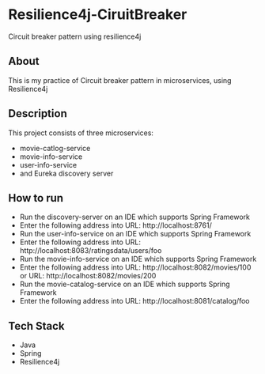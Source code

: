 # Resilience4j-CiruitBreaker
Circuit breaker pattern using resilience4j
## About
This is my practice of Circuit breaker pattern in microservices, using Resilience4j
## Description
This project consists of three microservices:
- movie-catlog-service
- movie-info-service
- user-info-service
- and Eureka discovery server
## How to run
- Run the discovery-server on an IDE which supports Spring Framework
- Enter the following address into URL: http://localhost:8761/
- Run the user-info-service on an IDE which supports Spring Framework
- Enter the following address into URL: http://localhost:8083/ratingsdata/users/foo
- Run the movie-info-service on an IDE which supports Spring Framework
- Enter the following address into URL: http://localhost:8082/movies/100 or URL: http://localhost:8082/movies/200
- Run the movie-catalog-service on an IDE which supports Spring Framework
- Enter the following address into URL: http://localhost:8081/catalog/foo

## Tech Stack
- Java
- Spring
- Resilience4j
